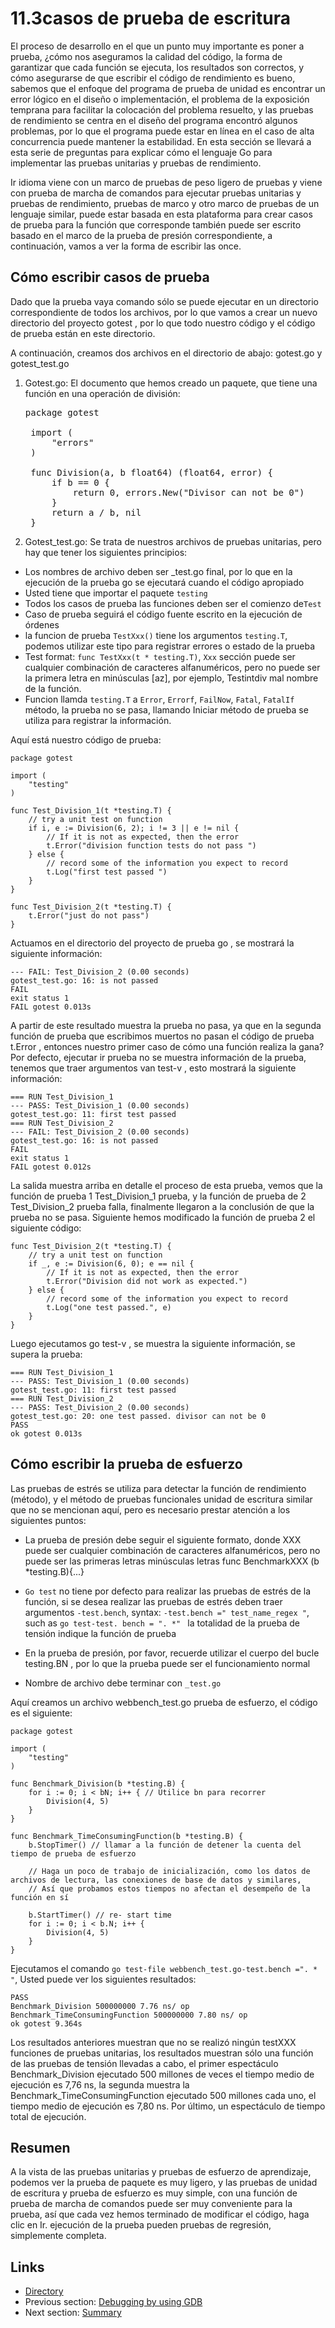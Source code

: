 # 11.3casos de prueba de escritura

El proceso de desarrollo en el que un punto muy importante es poner a prueba, ¿cómo nos aseguramos la calidad del código, la forma de garantizar que cada función se ejecuta, los resultados son correctos, y cómo asegurarse de que escribir el código de rendimiento es bueno, sabemos que el enfoque del programa de prueba de unidad es encontrar un error lógico en el diseño o implementación, el problema de la exposición temprana para facilitar la colocación del problema resuelto, y las pruebas de rendimiento se centra en el diseño del programa encontró algunos problemas, por lo que el programa puede estar en línea en el caso de alta concurrencia puede mantener la estabilidad. En esta sección se llevará a esta serie de preguntas para explicar cómo el lenguaje Go para implementar las pruebas unitarias y pruebas de rendimiento.

Ir idioma viene con un marco de pruebas de peso ligero de pruebas y viene con prueba de marcha de comandos para ejecutar pruebas unitarias y pruebas de rendimiento, pruebas de marco y otro marco de pruebas de un lenguaje similar, puede estar basada en esta plataforma para crear casos de prueba para la función que corresponde también puede ser escrito basado en el marco de la prueba de presión correspondiente, a continuación, vamos a ver la forma de escribir las once.

## Cómo escribir casos de prueba

Dado que la prueba vaya comando sólo se puede ejecutar en un directorio correspondiente de todos los archivos, por lo que vamos a crear un nuevo directorio del proyecto gotest , por lo que todo nuestro código y el código de prueba están en este directorio.

A continuación, creamos dos archivos en el directorio de abajo: gotest.go y gotest_test.go

1. Gotest.go: El documento que hemos creado un paquete, que tiene una función en una operación de división:

	<pre>package gotest
	
	import (
		"errors"
	)
	
	func Division(a, b float64) (float64, error) {
		if b == 0 {
			return 0, errors.New("Divisor can not be 0")
		}
		return a / b, nil
	}</pre>

2. Gotest_test.go:  Se trata de nuestros archivos de pruebas unitarias, pero hay que tener los siguientes principios:

- Los nombres de archivo deben ser _test.go final, por lo que en la ejecución de la prueba go se ejecutará cuando el código apropiado
- Usted tiene que importar  el paquete `testing`
- Todos los casos de prueba las funciones deben ser el comienzo de`Test`
- Caso de prueba seguirá el código fuente escrito en la ejecución de órdenes
- la funcion de prueba `TestXxx()` tiene los argumentos `testing.T`, podemos utilizar este tipo para registrar errores o estado de la prueba
- Test format: `func TestXxx(t * testing.T)`, `Xxx` sección puede ser cualquier combinación de caracteres alfanuméricos, pero no puede ser la primera letra en minúsculas [az], por ejemplo, Testintdiv mal nombre de la función.
- Funcion llamda `testing.T` a `Error`, `Errorf`, `FailNow`, `Fatal`, `FatalIf` método, la prueba no se pasa, llamando Iniciar método de prueba se utiliza para registrar la información.

Aquí está nuestro código de prueba:

	package gotest

	import (
		"testing"
	)

	func Test_Division_1(t *testing.T) {
		// try a unit test on function
		if i, e := Division(6, 2); i != 3 || e != nil { 
			// If it is not as expected, then the error
			t.Error("division function tests do not pass ") 
		} else {
			// record some of the information you expect to record
			t.Log("first test passed ") 
		}
	}

	func Test_Division_2(t *testing.T) {
		t.Error("just do not pass")
	}


Actuamos en el directorio del proyecto de prueba go , se mostrará la siguiente información:

	--- FAIL: Test_Division_2 (0.00 seconds)
	gotest_test.go: 16: is not passed
	FAIL
	exit status 1
	FAIL gotest 0.013s
	
A partir de este resultado muestra la prueba no pasa, ya que en la segunda función de prueba que escribimos muertos no pasan el código de prueba t.Error , entonces nuestro primer caso de cómo una función realiza la gana? Por defecto, ejecutar ir prueba no se muestra información de la prueba, tenemos que traer argumentos van test-v , esto mostrará la siguiente información:

	=== RUN Test_Division_1
	--- PASS: Test_Division_1 (0.00 seconds)
	gotest_test.go: 11: first test passed
	=== RUN Test_Division_2
	--- FAIL: Test_Division_2 (0.00 seconds)
	gotest_test.go: 16: is not passed
	FAIL
	exit status 1
	FAIL gotest 0.012s
	
La salida muestra arriba en detalle el proceso de esta prueba, vemos que la función de prueba 1 Test_Division_1 prueba, y la función de prueba de 2 Test_Division_2 prueba falla, finalmente llegaron a la conclusión de que la prueba no se pasa. Siguiente hemos modificado la función de prueba 2 el siguiente código:

	func Test_Division_2(t *testing.T) {
		// try a unit test on function
		if _, e := Division(6, 0); e == nil { 
			// If it is not as expected, then the error
			t.Error("Division did not work as expected.") 
		} else {
			// record some of the information you expect to record
			t.Log("one test passed.", e) 
		}
	}

Luego ejecutamos go test-v , se muestra la siguiente información, se supera la prueba:

	=== RUN Test_Division_1
	--- PASS: Test_Division_1 (0.00 seconds)
	gotest_test.go: 11: first test passed
	=== RUN Test_Division_2
	--- PASS: Test_Division_2 (0.00 seconds)
	gotest_test.go: 20: one test passed. divisor can not be 0
	PASS
	ok gotest 0.013s

## Cómo escribir la prueba de esfuerzo

Las pruebas de estrés se utiliza para detectar la función de rendimiento (método), y el método de pruebas funcionales unidad de escritura similar que no se mencionan aquí, pero es necesario prestar atención a los siguientes puntos:

- La prueba de presión debe seguir el siguiente formato, donde XXX puede ser cualquier combinación de caracteres alfanuméricos, pero no puede ser las primeras letras minúsculas letras
	func BenchmarkXXX (b *testing.B){...}

- `Go test` no tiene por defecto para realizar las pruebas de estrés de la función, si se desea realizar las pruebas de estrés deben traer argumentos `-test.bench`, syntax: `-test.bench =" test_name_regex "`, such as `go test-test. bench = ". *" ` la totalidad de la prueba de tensión indique la función de prueba
- En la prueba de presión, por favor, recuerde utilizar el cuerpo del bucle testing.BN , por lo que la prueba puede ser el funcionamiento normal
- Nombre de archivo debe terminar con `_test.go`

Aquí creamos un archivo webbench_test.go prueba de esfuerzo, el código es el siguiente:

	package gotest

	import (
		"testing"
	)

	func Benchmark_Division(b *testing.B) {
		for i := 0; i < bN; i++ { // Utilice bn para recorrer
			Division(4, 5)
		}
	}

	func Benchmark_TimeConsumingFunction(b *testing.B) {
		b.StopTimer() // llamar a la función de detener la cuenta del tiempo de prueba de esfuerzo

		// Haga un poco de trabajo de inicialización, como los datos de archivos de lectura, las conexiones de base de datos y similares,
		// Así que probamos estos tiempos no afectan el desempeño de la función en sí

		b.StartTimer() // re- start time
		for i := 0; i < b.N; i++ {
			Division(4, 5)
		}
	}



Ejecutamos el comando `go test-file webbench_test.go-test.bench =". * "`, Usted puede ver los siguientes resultados:

	PASS
	Benchmark_Division 500000000 7.76 ns/ op
	Benchmark_TimeConsumingFunction 500000000 7.80 ns/ op
	ok gotest 9.364s

Los resultados anteriores muestran que no se realizó ningún testXXX funciones de pruebas unitarias, los resultados muestran sólo una función de las pruebas de tensión llevadas a cabo, el primer espectáculo Benchmark_Division ejecutado 500 millones de veces el tiempo medio de ejecución es 7,76 ns, la segunda muestra la Benchmark_TimeConsumingFunction ejecutado 500 millones cada uno, el tiempo medio de ejecución es 7,80 ns. Por último, un espectáculo de tiempo total de ejecución.

## Resumen

A la vista de las pruebas unitarias y pruebas de esfuerzo de aprendizaje, podemos ver la prueba de paquete es muy ligero, y las pruebas de unidad de escritura y prueba de esfuerzo es muy simple, con una función de prueba de marcha de comandos puede ser muy conveniente para la prueba, así que cada vez hemos terminado de modificar el código, haga clic en Ir. ejecución de la prueba pueden pruebas de regresión, simplemente completa.

## Links

- [Directory](preface.md)
- Previous section: [Debugging by using GDB](11.2.md)
- Next section: [Summary](11.4.md)
